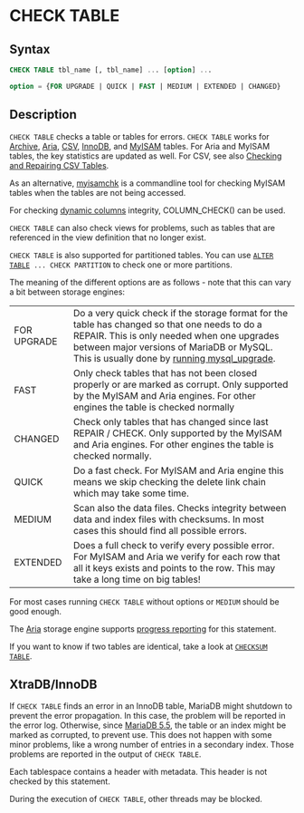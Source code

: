 # CHECK TABLE

## Syntax

```sql
CHECK TABLE tbl_name [, tbl_name] ... [option] ...

option = {FOR UPGRADE | QUICK | FAST | MEDIUM | EXTENDED | CHANGED}
```

## Description

`CHECK TABLE` checks a table or tables for errors. `CHECK TABLE` works for
[Archive](/columns-storage-engines-and-plugins/storage-engines/archive/), [Aria](/columns-storage-engines-and-plugins/storage-engines/aria/), [CSV](/columns-storage-engines-and-plugins/storage-engines/csv/), [InnoDB](/columns-storage-engines-and-plugins/storage-engines/innodb/), and [MyISAM](/kb/en/myisam/) tables. For Aria and MyISAM tables, the
key statistics are updated as well. For CSV, see also [Checking and Repairing CSV Tables](/columns-storage-engines-and-plugins/storage-engines/csv/checking-and-repairing-csv-tables/).

As an alternative, [myisamchk](/clients-utilities/myisam-clients-and-utilities/myisamchk/) is a commandline tool for checking MyISAM tables when the tables are not being accessed.

For checking [dynamic columns](/sql-statements-structure/nosql/dynamic-columns/) integrity, <a undefined>COLUMN_CHECK()</a> can be used.

`CHECK TABLE` can also check views for problems, such as tables
that are referenced in the view definition that no longer exist.

`CHECK TABLE` is also supported for partitioned tables. You can
use <code class="highlight fixed" style="white-space:pre-wrap">[ALTER TABLE](/sql-statements-structure/sql-statements/data-definition/alter/alter-table/) ... CHECK PARTITION</code> 
to check one or more partitions.

The meaning of the different options are as follows - note that this can vary a bit between
storage engines:

<table><tbody><tr><td>FOR UPGRADE</td><td>Do a very quick check if the storage format for the table has changed so that one needs to do a REPAIR. This is only needed when one upgrades between major versions of MariaDB or MySQL. This is usually done by <a href="/kb/en/upgrading-to-mariadb-from-mysql/">running mysql_upgrade</a>.</td></tr>
<tr><td>FAST</td><td>Only check tables that has not been closed properly or are marked as corrupt. Only supported by the MyISAM and Aria engines. For other  engines the table is checked normally</td></tr>
<tr><td>CHANGED</td><td>Check only tables that has changed since last REPAIR / CHECK. Only supported by the MyISAM and Aria engines. For other  engines the table is checked normally.</td></tr>
<tr><td>QUICK</td><td>Do a fast check. For MyISAM and Aria engine this means we skip checking the delete link chain which may take some time.</td></tr>
<tr><td>MEDIUM</td><td>Scan also the data files. Checks integrity between data and index files with checksums. In most cases this should find all possible errors.</td></tr>
<tr><td>EXTENDED</td><td>Does a full check to verify every possible error. For MyISAM and Aria we verify for each row that all it keys exists and points to the row. This may take a long time on big tables!</td></tr>
</tbody></table>

For most cases running `CHECK TABLE` without options or `MEDIUM` should be
good enough.

The [Aria](/columns-storage-engines-and-plugins/storage-engines/aria/) storage engine supports [progress reporting](/kb/en/progress-reporting/) for this statement.

If you want to know if two tables are identical, take a look
at <code class="highlight fixed" style="white-space:pre-wrap">[CHECKSUM TABLE](/sql-statements-structure/sql-statements/table-statements/checksum-table/)</code>.

## XtraDB/InnoDB

If `CHECK TABLE` finds an error in an InnoDB table, MariaDB might shutdown to prevent the error propagation. In this case, the problem will be reported in the error log. Otherwise, since [MariaDB 5.5](/kb/en/what-is-mariadb-55/), the table or an index might be marked as corrupted, to prevent use. This does not happen with some minor problems, like a wrong number of entries in a secondary index. Those problems are reported in the output of `CHECK TABLE`.

Each  tablespace contains a header with metadata. This header is not checked by this statement.

During the execution of `CHECK TABLE`, other threads may be blocked.